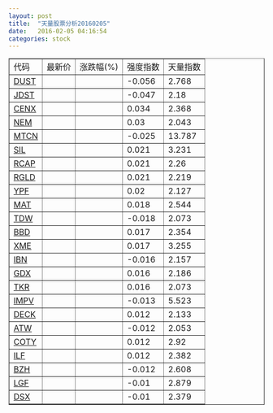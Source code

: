 ```yaml
---
layout: post
title:  "天量股票分析20160205"
date:   2016-02-05 04:16:54
categories: stock
---
```

<script type="text/javascript">
var stockList = []
stockList.push('gb_dust');
stockList.push('gb_jdst');
stockList.push('gb_cenx');
stockList.push('gb_nem');
stockList.push('gb_mtcn');
stockList.push('gb_sil');
stockList.push('gb_rcap');
stockList.push('gb_rgld');
stockList.push('gb_ypf');
stockList.push('gb_mat');
stockList.push('gb_tdw');
stockList.push('gb_bbd');
stockList.push('gb_xme');
stockList.push('gb_ibn');
stockList.push('gb_gdx');
stockList.push('gb_tkr');
stockList.push('gb_impv');
stockList.push('gb_deck');
stockList.push('gb_atw');
stockList.push('gb_coty');
stockList.push('gb_ilf');
stockList.push('gb_bzh');
stockList.push('gb_lgf');
stockList.push('gb_dsx');
</script>

<table border="1">
 <tr>
  <td>代码</td>
  <td>最新价</td>
  <td>涨跌幅(%)</td>
 <td>强度指数</td>
 <td>天量指数</td>
</tr>
  <tr id="dust"><td><a href="http://stock.finance.sina.com.cn/usstock/quotes/DUST.html" target="_blank">DUST</a></td><td></td><td></td><td>-0.056</td><td>2.768</td></tr>
  <tr id="jdst"><td><a href="http://stock.finance.sina.com.cn/usstock/quotes/JDST.html" target="_blank">JDST</a></td><td></td><td></td><td>-0.047</td><td>2.18</td></tr>
  <tr id="cenx"><td><a href="http://stock.finance.sina.com.cn/usstock/quotes/CENX.html" target="_blank">CENX</a></td><td></td><td></td><td>0.034</td><td>2.368</td></tr>
  <tr id="nem"><td><a href="http://stock.finance.sina.com.cn/usstock/quotes/NEM.html" target="_blank">NEM</a></td><td></td><td></td><td>0.03</td><td>2.043</td></tr>
  <tr id="mtcn"><td><a href="http://stock.finance.sina.com.cn/usstock/quotes/MTCN.html" target="_blank">MTCN</a></td><td></td><td></td><td>-0.025</td><td>13.787</td></tr>
  <tr id="sil"><td><a href="http://stock.finance.sina.com.cn/usstock/quotes/SIL.html" target="_blank">SIL</a></td><td></td><td></td><td>0.021</td><td>3.231</td></tr>
  <tr id="rcap"><td><a href="http://stock.finance.sina.com.cn/usstock/quotes/RCAP.html" target="_blank">RCAP</a></td><td></td><td></td><td>0.021</td><td>2.26</td></tr>
  <tr id="rgld"><td><a href="http://stock.finance.sina.com.cn/usstock/quotes/RGLD.html" target="_blank">RGLD</a></td><td></td><td></td><td>0.021</td><td>2.219</td></tr>
  <tr id="ypf"><td><a href="http://stock.finance.sina.com.cn/usstock/quotes/YPF.html" target="_blank">YPF</a></td><td></td><td></td><td>0.02</td><td>2.127</td></tr>
  <tr id="mat"><td><a href="http://stock.finance.sina.com.cn/usstock/quotes/MAT.html" target="_blank">MAT</a></td><td></td><td></td><td>0.018</td><td>2.544</td></tr>
  <tr id="tdw"><td><a href="http://stock.finance.sina.com.cn/usstock/quotes/TDW.html" target="_blank">TDW</a></td><td></td><td></td><td>-0.018</td><td>2.073</td></tr>
  <tr id="bbd"><td><a href="http://stock.finance.sina.com.cn/usstock/quotes/BBD.html" target="_blank">BBD</a></td><td></td><td></td><td>0.017</td><td>2.354</td></tr>
  <tr id="xme"><td><a href="http://stock.finance.sina.com.cn/usstock/quotes/XME.html" target="_blank">XME</a></td><td></td><td></td><td>0.017</td><td>3.255</td></tr>
  <tr id="ibn"><td><a href="http://stock.finance.sina.com.cn/usstock/quotes/IBN.html" target="_blank">IBN</a></td><td></td><td></td><td>-0.016</td><td>2.157</td></tr>
  <tr id="gdx"><td><a href="http://stock.finance.sina.com.cn/usstock/quotes/GDX.html" target="_blank">GDX</a></td><td></td><td></td><td>0.016</td><td>2.186</td></tr>
  <tr id="tkr"><td><a href="http://stock.finance.sina.com.cn/usstock/quotes/TKR.html" target="_blank">TKR</a></td><td></td><td></td><td>0.016</td><td>2.073</td></tr>
  <tr id="impv"><td><a href="http://stock.finance.sina.com.cn/usstock/quotes/IMPV.html" target="_blank">IMPV</a></td><td></td><td></td><td>-0.013</td><td>5.523</td></tr>
  <tr id="deck"><td><a href="http://stock.finance.sina.com.cn/usstock/quotes/DECK.html" target="_blank">DECK</a></td><td></td><td></td><td>0.012</td><td>2.133</td></tr>
  <tr id="atw"><td><a href="http://stock.finance.sina.com.cn/usstock/quotes/ATW.html" target="_blank">ATW</a></td><td></td><td></td><td>-0.012</td><td>2.053</td></tr>
  <tr id="coty"><td><a href="http://stock.finance.sina.com.cn/usstock/quotes/COTY.html" target="_blank">COTY</a></td><td></td><td></td><td>0.012</td><td>2.92</td></tr>
  <tr id="ilf"><td><a href="http://stock.finance.sina.com.cn/usstock/quotes/ILF.html" target="_blank">ILF</a></td><td></td><td></td><td>0.012</td><td>2.382</td></tr>
  <tr id="bzh"><td><a href="http://stock.finance.sina.com.cn/usstock/quotes/BZH.html" target="_blank">BZH</a></td><td></td><td></td><td>-0.012</td><td>2.608</td></tr>
  <tr id="lgf"><td><a href="http://stock.finance.sina.com.cn/usstock/quotes/LGF.html" target="_blank">LGF</a></td><td></td><td></td><td>-0.01</td><td>2.879</td></tr>
  <tr id="dsx"><td><a href="http://stock.finance.sina.com.cn/usstock/quotes/DSX.html" target="_blank">DSX</a></td><td></td><td></td><td>-0.01</td><td>2.379</td></tr>
</table>
